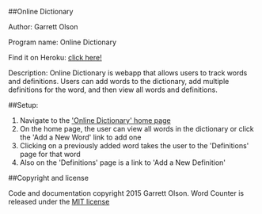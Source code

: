 ##Online Dictionary

Author: Garrett Olson

Program name: Online Dictionary

Find it on Heroku: [click here!](---)

Description: Online Dictionary is webapp that allows users to track words and definitions. Users can add words to the dictionary, add multiple definitions for the word, and then view all words and definitions.

##Setup:

1. Navigate to the ['Online Dictionary' home page](---)
2. On the home page, the user can view all words in the dictionary or click the 'Add a New Word' link to add one
3. Clicking on a previously added word takes the user to the 'Definitions' page for that word
4. Also on the 'Definitions' page is a link to 'Add a New Definition'


##Copyright and license

Code and documentation copyright 2015 Garrett Olson. Word Counter is released under the [MIT license](http://opensource.org/licenses/MIT)
